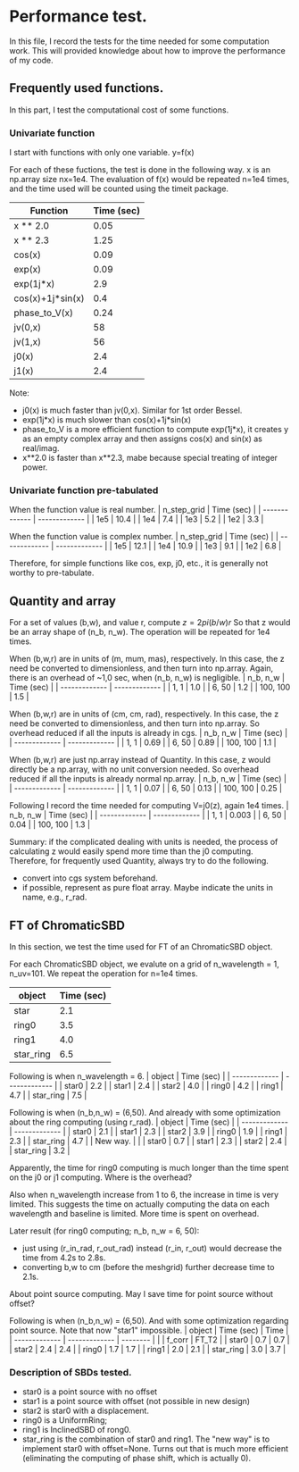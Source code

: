 # Performance test.
In this file, I record the tests for the time needed for some computation work.
This will provided knowledge about how to improve the performance of my code.

## Frequently used functions.
In this part, I test the computational cost of some functions.

### Univariate function

I start with functions with only one variable.
  y=f(x)

For each of these fuctions, the test is done in the following way.
x is an np.array size nx=1e4.
The evaluation of f(x) would be repeated n=1e4 times,
and the time used will be counted using the timeit package.

| Function          |   Time (sec)  |
| -------------     | ------------- |
| x ** 2.0          |      0.05     |
| x ** 2.3          |      1.25     |
| cos(x)            |      0.09     |
| exp(x)            |      0.09     |
| exp(1j\*x)        |      2.9      |
| cos(x)+1j\*sin(x) |      0.4      |
| phase_to_V(x)     |      0.24     |
| jv(0,x)           |     58        |
| jv(1,x)           |     56        |
| j0(x)             |      2.4      |
| j1(x)             |      2.4      |

Note:
- j0(x) is much faster than jv(0,x). Similar for 1st order Bessel.
- exp(1j\*x) is much slower than cos(x)+1j\*sin(x)
- phase_to_V is a more efficient function to compute exp(1j\*x),
  it creates y as an empty complex array and then assigns cos(x) and sin(x) as real/imag.
- x\*\*2.0 is faster than x\*\*2.3, mabe because special treating of integer power.

### Univariate function pre-tabulated


When the function value is real number.
| n_step_grid       |   Time (sec)  |
| -------------     | ------------- |
|  1e5              |     10.4      |
|  1e4              |      7.4      |
|  1e3              |      5.2      |
|  1e2              |      3.3      |


When the function value is complex number.
| n_step_grid       |   Time (sec)  |
| -------------     | ------------- |
|  1e5              |     12.1      |
|  1e4              |     10.9      |
|  1e3              |      9.1      |
|  1e2              |      6.8      |

Therefore, for simple functions like cos, exp, j0, etc.,
it is generally not worthy to pre-tabulate.

## Quantity and array

For a set of values (b,w), and value r, compute
  $z = 2pi (b/w) r$
So that z would be an array shape of (n_b, n_w).
The operation will be repeated for 1e4 times.

When (b,w,r) are in units of (m, mum, mas), respectively.
In this case, the z need be converted to dimensionless, and then turn into np.array.
Again, there is an overhead of ~1,0 sec, when (n_b, n_w) is negligible.
|     n_b, n_w      |   Time (sec)  |
| -------------     | ------------- |
|  1, 1             |      1.0      |
|  6, 50            |      1.2      |
|  100, 100         |      1.5      |

When (b,w,r) are in units of (cm, cm, rad), respectively.
In this case, the z need be converted to dimensionless, and then turn into np.array.
So overhead reduced if all the inputs is already in cgs.
|     n_b, n_w      |   Time (sec)  |
| -------------     | ------------- |
|  1, 1             |      0.69     |
|  6, 50            |      0.89     |
|  100, 100         |      1.1      |

When (b,w,r) are just np.array instead of Quantity.
In this case, z would directly be a np.array, with no unit conversion needed.
So overhead reduced if all the inputs is already normal np.array.
|     n_b, n_w      |   Time (sec)  |
| -------------     | ------------- |
|  1, 1             |      0.07     |
|  6, 50            |      0.13     |
|  100, 100         |      0.25     |

Following I record the time needed for computing V=j0(z), again 1e4 times.
|     n_b, n_w      |   Time (sec)  |
| -------------     | ------------- |
|  1, 1             |      0.003    |
|  6, 50            |      0.04     |
|  100, 100         |      1.3      |

Summary: if the complicated dealing with units is needed,
the process of calculating z would easily spend more time than the j0 computing.
Therefore, for frequently used Quantity, always try to do the following.
- convert into cgs system beforehand.
- if possible, represent as pure float array.
  Maybe indicate the units in name, e.g., r_rad.

## FT of ChromaticSBD

In this section, we test the time used for FT of an ChromaticSBD object.

For each ChromaticSBD object, we evalute on a grid of
  n_wavelength = 1, n_uv=101.
We repeat the operation for n=1e4 times.

|           object  |   Time (sec)  |
| -------------     | ------------- |
|  star             |      2.1      |
|  ring0            |      3.5      |
|  ring1            |      4.0      |
|  star_ring        |      6.5      |

Following is when n_wavelength = 6.
|           object  |   Time (sec)  |
| -------------     | ------------- |
|  star0            |      2.2      |
|  star1            |      2.4      |
|  star2            |      4.0      |
|  ring0            |      4.2      |
|  ring1            |      4.7      |
|  star_ring        |      7.5      |

Following is when (n_b,n_w) = (6,50). And already with some optimization about the ring computing (using r_rad).
|           object  |   Time (sec)  |
| -------------     | ------------- |
|  star0            |      2.1      |
|  star1            |      2.3      |
|  star2            |      3.9      |
|  ring0            |      1.9      |
|  ring1            |      2.3      |
|  star_ring        |      4.7      |
|  New way.         |               |
|  star0            |      0.7      |
|  star1            |      2.3      |
|  star2            |      2.4      |
|  star_ring        |      3.2      |

Apparently, the time for ring0 computing is much longer than
the time spent on the j0 or j1 computing.
Where is the overhead?

Also when n_wavelength increase from 1 to 6,
the increase in time is very limited.
This suggests the time on actually computing the data on each wavelength and baseline
is limited.
More time is spent on overhead.

Later result (for ring0 computing; n_b, n_w = 6, 50):
- just using (r_in_rad, r_out_rad) instead (r_in, r_out)
  would decrease the time from 4.2s to 2.8s.
- converting b,w to cm (before the meshgrid) further decrease time to 2.1s.

About point source computing.
May I save time for point source without offset?

Following is when (n_b,n_w) = (6,50). And with some optimization regarding point source.
Note that now "star1" impossible.
|           object  |   Time (sec)  |    Time   |
| -------------     | ------------- |  -------- |
|                   |    f_corr     |  FT_T2    |
|  star0            |      0.7      |   0.7     |
|  star2            |      2.4      |   2.4     |
|  ring0            |      1.7      |   1.7     |
|  ring1            |      2.0      |   2.1     |
|  star_ring        |      3.0      |   3.7     |

### Description of SBDs tested.
- star0 is a point source with no offset
- star1 is a point source with offset (not possible in new design)
- star2 is star0 with a displacement.
- ring0 is a UniformRing;
- ring1 is InclinedSBD of rong0.
- star_ring is the combination of star0 and ring1.
The "new way" is to implement star0 with offset=None.
Turns out that is much more efficient (eliminating the computing of phase shift, which is actually 0).

